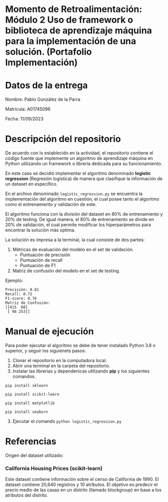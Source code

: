 # Momento de Retroalimentación: Módulo 2 Uso de framework o biblioteca de aprendizaje máquina para la implementación de una solución. (Portafolio Implementación)

# Datos de la entrega
Nombre: Pablo González de la Parra

Matrícula: A01745096

Fecha: 11/09/2023

# Descripción del repositorio

De acuerdo con lo establecido en la actividad, el repositorio contiene el código fuente que implemente un algoritmo de aprendizaje máquina en Python utilizando un framework o librería dedicada para su funcionamiento.

En este caso se decidió implementar el algoritmo denominado <b>logistic regression</b> (Regresión logística) de manera que clasifique la información de un dataset en específico.

En el archivo denominado ```logistic_regression.py``` se encuentra la implementación del algoritmo en cuestión, el cual posee tanto el algoritmo como el entrenamiento y validación de este.

El algoritmo funciona con la división del dataset en 80% de entrenamiento y 20% de testing. De igual manera, el 80% de entrenamiento se divide en 20% de validación, el cual permite modificar los hiperparámetros para encontrar la solución más optima.

La solución es impresa a la terminal, la cual consiste de dos partes:
1. Métricas de evaluación del modelo en el set de validación.
    - Puntuación de precisión
    - Puntuación de recall
    - Puntuación de F1
2. Matriz de confusión del modelo en el set de testing.

Ejemplo:
```
Precisión: 0.81
Recall: 0.72
F1-score: 0.76
Matriz de Confusión:
[[415  60]
 [ 98 253]]
```

# Manual de ejecución
Para poder ejecutar el algoritmo se debe de tener instalado Python 3.8 o superior, y seguir los siguienets pasos:

1. Clonar el repositorio en la computadora local.
2. Abrir una terminal en la carpeta del repositorio.
4. Instalar las librerias y dependenicas utilizando <b>pip</b> y los siguientes comandos.

```
pip install sklearn

pip install scikit-learn

pip install matplotlib

pip install seaborn
```

3. Ejecutar el comando ```python logistic_regression.py```

# Referencias
Origen del dataset utilizado:

### California Housing Prices (scikit-learn)
Este dataset contiene información sobre el censo de California de 1990. El dataset contiene 20,640 registros y 10 atributos. El objetivo es predecir el precio medio de las casas en un distrito (llamado blockgroup) en base a los atributos del distrito.